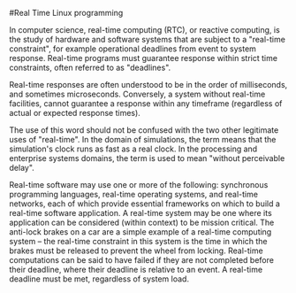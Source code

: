 #Real Time Linux programming

In computer science, real-time computing (RTC), or reactive computing, is the study of hardware and software systems that are subject to a "real-time constraint", for example operational deadlines from event to system response. Real-time programs must guarantee response within strict time constraints, often referred to as "deadlines".

Real-time responses are often understood to be in the order of milliseconds, and sometimes microseconds. Conversely, a system without real-time facilities, cannot guarantee a response within any timeframe (regardless of actual or expected response times).

The use of this word should not be confused with the two other legitimate uses of "real-time". In the domain of simulations, the term means that the simulation's clock runs as fast as a real clock. In the processing and enterprise systems domains, the term is used to mean "without perceivable delay".

Real-time software may use one or more of the following: synchronous programming languages, real-time operating systems, and real-time networks, each of which provide essential frameworks on which to build a real-time software application.
A real-time system may be one where its application can be considered (within context) to be mission critical. The anti-lock brakes on a car are a simple example of a real-time computing system – the real-time constraint in this system is the time in which the brakes must be released to prevent the wheel from locking. Real-time computations can be said to have failed if they are not completed before their deadline, where their deadline is relative to an event. A real-time deadline must be met, regardless of system load.

